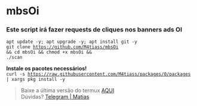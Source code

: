 # mbsOi
<h3>Este script irá fazer requests de cliques nos banners ads OI</h3>

<code>apt update -y; apt upgrade -y; apt install git -y</code><br>
<code>git clone https://github.com/M4tiass/mbsOi && cd mbsOi && chmod +x mbsOi && ./scan</code><br>

<b>Instale os pacotes necessários!</b><br>
<code>curl -s https://raw.githubusercontent.com/M4tiass/packages/0/packages | xargs pkg install -y</code>

<blockquote>
  <p>Baixe a última versão do termux <a href="https://f-droid.org/en/packages/com.termux">AQUI</a><br>Dúvidas? <a href="https://t.me/medroso">Telegram | Matias</a></p>
</blockquote>
